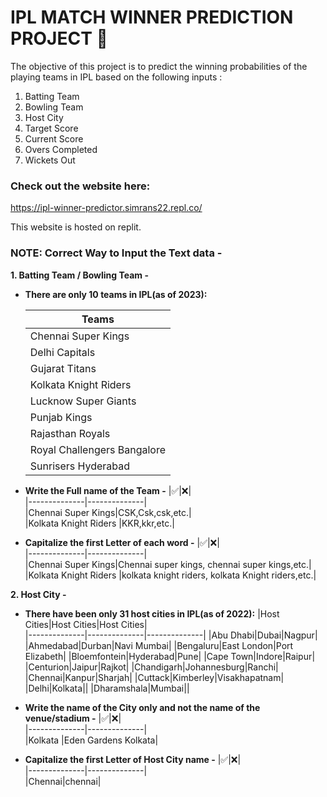 # IPL MATCH WINNER PREDICTION PROJECT 🏏

The objective of this project is to predict the winning probabilities of the playing teams in IPL based on the following inputs :
1) Batting Team
2) Bowling Team
3) Host City
4) Target Score
5) Current Score
6) Overs Completed
7) Wickets Out

### Check out the website here:

https://ipl-winner-predictor.simrans22.repl.co/

This website is hosted on replit.

### NOTE: Correct Way to Input the Text data -


**1. Batting Team / Bowling Team -** 
   * **There are only 10 teams in IPL(as of 2023):**
   
        |Teams         |       
        |--------------|        
        |Chennai Super Kings|       
        |Delhi Capitals|       
        |Gujarat Titans|   
        |Kolkata Knight Riders|   
        |Lucknow Super Giants|   
        |Punjab Kings|   
        |Rajasthan Royals|
        |Royal Challengers Bangalore|
        |Sunrisers Hyderabad|
   * **Write the Full name of the Team -** 
        |:white_check_mark:|:x:|    
        |--------------|--------------|        
        |Chennai Super Kings|CSK,Csk,csk,etc.|      
        |Kolkata Knight Riders |KKR,kkr,etc.| 
   * **Capitalize the first Letter of each word -** 
        |:white_check_mark:|:x:|    
        |--------------|--------------|        
        |Chennai Super Kings|Chennai super kings, chennai super kings,etc.|      
        |Kolkata Knight Riders |kolkata knight riders, kolkata Knight riders,etc.| 

**2. Host City -**
   * **There have been only 31 host cities in IPL(as of 2022):**
        |Host Cities|Host Cities|Host Cities|     
        |--------------|--------------|--------------|
        |Abu Dhabi|Dubai|Nagpur|
        |Ahmedabad|Durban|Navi Mumbai|
        |Bengaluru|East London|Port Elizabeth|
        |Bloemfontein|Hyderabad|Pune|
        |Cape Town|Indore|Raipur|
        |Centurion|Jaipur|Rajkot|
        |Chandigarh|Johannesburg|Ranchi|
        |Chennai|Kanpur|Sharjah|
        |Cuttack|Kimberley|Visakhapatnam|
        |Delhi|Kolkata||
        |Dharamshala|Mumbai||
      
   * **Write the name of the City only and not the name of the venue/stadium -** 
        |:white_check_mark:|:x:|    
        |--------------|--------------|        
        |Kolkata |Eden Gardens Kolkata| 
    
   * **Capitalize the first Letter of Host City name -** 
        |:white_check_mark:|:x:|    
        |--------------|--------------|        
        |Chennai|chennai|      

